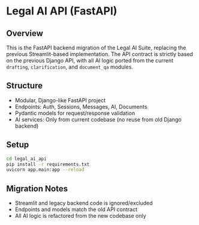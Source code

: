 # Legal AI API (FastAPI)

## Overview
This is the FastAPI backend migration of the Legal AI Suite, replacing the previous Streamlit-based implementation. The API contract is strictly based on the previous Django API, with all AI logic ported from the current `drafting`, `clarification`, and `document_qa` modules.

## Structure
- Modular, Django-like FastAPI project
- Endpoints: Auth, Sessions, Messages, AI, Documents
- Pydantic models for request/response validation
- AI services: Only from current codebase (no reuse from old Django backend)

## Setup
```bash
cd legal_ai_api
pip install -r requirements.txt
uvicorn app.main:app --reload
```

## Migration Notes
- Streamlit and legacy backend code is ignored/excluded
- Endpoints and models match the old API contract
- All AI logic is refactored from the new codebase only
